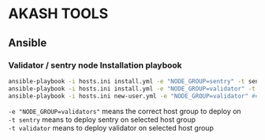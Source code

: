 # AKASH TOOLS

## Ansible 
### Validator / sentry node Installation playbook

```sh
ansible-playbook -i hosts.ini install.yml -e "NODE_GROUP=sentry" -t sentry --ask-become-pass ## to run a sentry node installation
ansible-playbook -i hosts.ini install.yml -e "NODE_GROUP=validator" -t validator --ask-become-pass ## to run a valiator node installation
ansible-playbook -i hosts.ini new-user.yml -e "NODE_GROUP=validator" ## to create a user with homepage and add your pubkey in ~/.ssh
```

``` -e "NODE_GROUP=validators" ``` means the correct host group to deploy on\
``` -t sentry ``` means to deploy sentry on selected host group\
``` -t validator ``` means to deploy validator on selected host group

